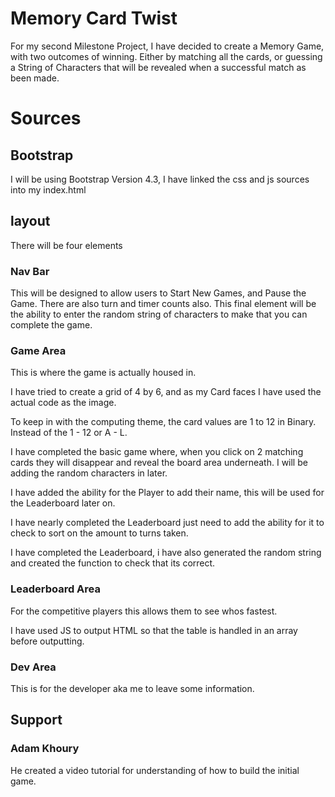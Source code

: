 # Memory Card Twist

For my second Milestone Project, I have decided to create a Memory Game, with two outcomes of winning.
Either by matching all the cards, or guessing a String of Characters that will be revealed when a successful match as been made.

# Sources

## Bootstrap
I will be using Bootstrap Version 4.3, I have linked the css and js sources into my index.html

## layout
There will be four elements

### Nav Bar
This will be designed to allow users to Start New Games, and Pause the Game.  There are also turn and timer counts also.  This final element will be the ability to enter the random string of characters to make that you can complete the game.

### Game Area
This is where the game is actually housed in.

I have tried to create a grid of 4 by 6, and as my Card faces I have used the actual code as the image.

To keep in with the computing theme, the card values are 1 to 12 in Binary.  Instead of the 1 - 12 or A - L.

I have completed the basic game where, when you click on 2 matching cards they will disappear and reveal the board area underneath.  I will be adding the random characters in later.

I have added the ability for the Player to add their name, this will be used for the Leaderboard later on.

I have nearly completed the Leaderboard just need to add the ability for it to check to sort on the amount to turns taken.

I have completed the Leaderboard, i have also generated the random string and created the function to check that its correct.

### Leaderboard Area
For the competitive players this allows them to see whos fastest.

I have used JS to output HTML so that the table is handled in an array before outputting.

### Dev Area
This is for the developer aka me to leave some information.

## Support

### Adam Khoury
He created a video tutorial for understanding of how to build the initial game.